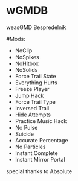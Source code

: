 # wGMDB
weasGMD Bespredelnik

#Mods:
  - NoClip
  - NoSpikes
  - NoHitbox
  - NoSolids
  - Force Trail State
  - Everything Hurts
  - Freeze Player
  - Jump Hack
  - Force Trail Type
  - Inversed Trail
  - Hide Attempts
  - Practice Music Hack
  - No Pulse
  - Suicide
  - Accurate Percentage
  - No Particles
  - Instant Complete
  - Instant Mirror Portal
  
  
special thanks to Absolute
